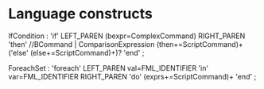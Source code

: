 # Language constructs

IfCondition : 'if' LEFT_PAREN (bexpr=ComplexCommand) RIGHT_PAREN 'then' //BCommand | ComparisonExpression
(then+=ScriptCommand)+
('else' (else+=ScriptCommand)+)?
'end'
;

ForeachSet : 'foreach' LEFT_PAREN val=FML_IDENTIFIER 'in' var=FML_IDENTIFIER RIGHT_PAREN 'do'
(exprs+=ScriptCommand)+
'end'
;